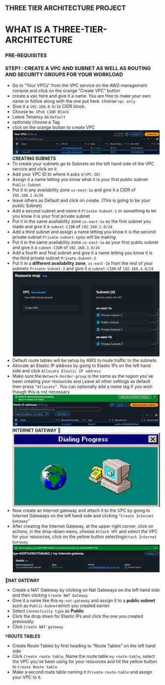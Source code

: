 ## THREE TIER ARCHITECTURE PROJECT

# WHAT IS A THREE-TIER-ARCHITECTURE

### PRE-REQUISITES

### STEP1 : CREATE A VPC AND SUBNET AS WELL AS ROUTING AND SECURITY GROUPS FOR YOUR WORKLOAD
- Go to “Your VPCs” from the VPC service on the AWS management console and click on the orange “Create VPC” button
- create a vpc here and give it a name. You are free to make your own name or follow along with the one put here. choose ```vpc only```
- Give it a ```192.168.0.0/16``` CIDR block.
- Choose ```No IPv6 CIDR Block``` 
- Leave Tenancy as ```Default```
- optionaly choose a Tag
- click on the orange button to create VPC
![vpc-image](images/vpc.png)
**CREATING SUBNETS**
- To create your subnets go to Subnets on the left hand side of the VPC service and click on it
- Add your VPC ID to where it asks ```$(VPC-ID)```
- Assign it a name letting you know what it is your first public subnet ```Public-Subnet```
- Put it in any availability zone ```us-east-1a``` and give it a CIDR of ```192.168.1.0/24```
- leave others as Default and click on create. (This is going to be your public Subnet)
- Add a second subnet and name it ```Private-Subnet-1``` or something to let you know it is your first private subnet
- Put it in the same availability zone ```us-east-1a``` as the first subnet you made and give it a ```subnet-CIDR``` of ```192.168.2.0/24```
- Add a third subnet and assign a name letting you know it is the second private subnet ```Private-subnet-2```you will be making
- Put it in the same availability zone ```us-east-1a``` as your first public subnet and give it a ```subnet-CIDR``` of ```192.168.3.0/24```
- Add a fourth and final subnet and give it a name letting you know it is the third private subnet ```Private-Subnet-3```
- Put it in a **different availability zone**, ```us-east-1b``` from the rest of your subnets ```Private-Subnet-3``` and give it a ```subnet-CIDR``` of ```192.168.4.0/24```
![subnet-resource-image](images/subnet-resource-map.png)
- Default route tables will be setup by AWS to route traffic to the subnets. 
- Allocate an Elastic IP address by going to Elastic IPs on the left hand side and click ```Allocate Elastic IP address```
- Make sure the ```Network-border-group``` is the same as the region you've been creating your resources and Leave all other settings as default then press ```“Allocate”```. You can optionally add a name tag if you wish though this is not necessary
![elastic-ip](images/elastic-ip.png)
**INTERNET GATEWAY**
🛜![internet](images/image.png)
- Now create an internet gateway and attach it to the VPC by going to Internet Gateways on the left hand side and clicking ```“Create Internet Gateway”```
- After creating the Internet Gateway, at the upper right corner, click on actions, in the drop-down menu, choose ```Attach VPC``` and select the VPC for your resources, click on the yellow button selecting```Attach Internet Gateway```.
![internet-gateway](images/internet-gateway.png)

📲**NAT GATEWAY**
- Create a NAT Gateway by clicking on Nat Gateways on the left hand side and then clicking ```Create NAT Gateway```
- Give it a name like this ```my-nat-gateway``` and assign it to a **public subnet** such as ```Public-Subnet```which you created earlier.
- Select ```Connectivity type``` as **Public**
- Click the drop down for Elastic IPs and click the one you created previously.
- Click ```Create NAT gateway```

®️**ROUTE TABLES**
- Create Route Tables by first heading to “Route Tables” on the left hand side
- Click ```Create route table```, Name the route table ```my-route-table```, select the VPC you've been using for your resources and hit the yellow button to ```Create Route table```
- Make a second route table naming it ```Private-route-table``` and assign your VPC to it.

